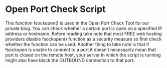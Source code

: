# Open Port Check Script
This function fsockopen() is used in the Open Port Check Tool for our private blog. You can check whether a certain port is open on a specified IP address or hostname. Before reading take note that most FREE web hosting providers disable fsockopen() function as a security measure so first check whether the function can be used. Another thing to take note is that if fsockopen is unable to connect to a port it doesn’t necessarily mean that port is closed on the remote host, your server in which the script is running might also have block the OUTBOUND connection to that port.

